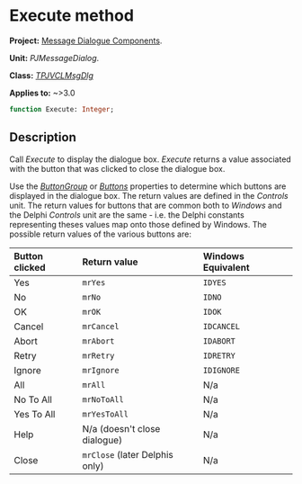 # Execute method

**Project:** [Message Dialogue Components](../API.md).

**Unit:** _PJMessageDialog_.

**Class:** _[TPJVCLMsgDlg](./TPJVCLMsgDlg.md)_

**Applies to:** ~>3.0

```pascal
function Execute: Integer;
```

## Description

Call _Execute_ to display the dialogue box. _Execute_ returns a value associated with the button that was clicked to close the dialogue box.

Use the _[ButtonGroup](./TPJVCLMsgDlg-ButtonGroup.md)_ or _[Buttons](./TPJVCLMsgDlg-Buttons.md)_ properties to determine which buttons are displayed in the dialogue box. The return values are defined in the _Controls_ unit. The return values for buttons that are common both to _Windows_ and the Delphi _Controls_ unit are the same - i.e. the Delphi constants representing theses values map onto those defined by Windows. The possible return values of the various buttons are:

| Button clicked | Return value | Windows Equivalent |
|:---------------|:-------------|:-------------------|
| Yes | `mrYes` | `IDYES` |
| No | `mrNo` | `IDNO` |
| OK | `mrOK` | `IDOK` |
| Cancel | `mrCancel` | `IDCANCEL` |
| Abort | `mrAbort` | `IDABORT` |
| Retry | `mrRetry` | `IDRETRY` |
| Ignore | `mrIgnore` | `IDIGNORE` |
| All | `mrAll` | N/a |
| No To All | `mrNoToAll` | N/a |
| Yes To All | `mrYesToAll` | N/a |
| Help | N/a (doesn't close dialogue) | N/a |
| Close | `mrClose` (later Delphis only) | N/a |
